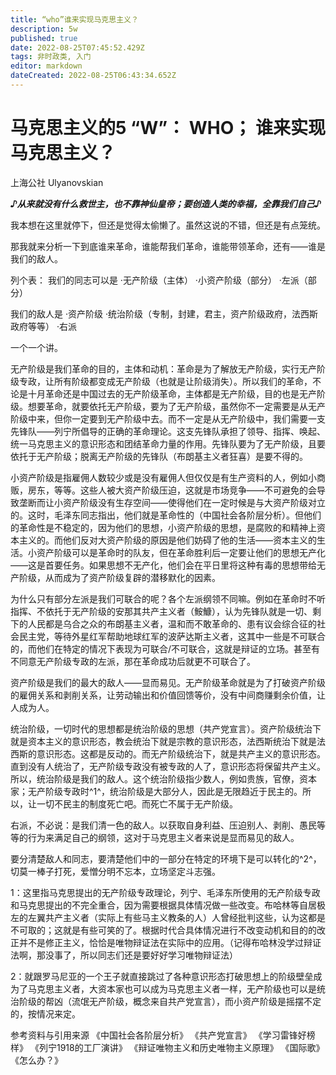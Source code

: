 ```yaml
---
title: “who”谁来实现马克思主义？
description: 5w
published: true
date: 2022-08-25T07:45:52.429Z
tags: 非时政类, 入门
editor: markdown
dateCreated: 2022-08-25T06:43:34.652Z
---
```


# 马克思主义的5 “W”： WHO； 谁来实现马克思主义？
上海公社 Ulyanovskian

***♪从来就没有什么救世主，也不靠神仙皇帝；要创造人类的幸福，全靠我们自己♪***

我本想在这里就停下，但还是觉得太偷懒了。虽然这说的不错，但还是有点笼统。

那我就来分析一下到底谁来革命，谁能帮我们革命，谁能带领革命，还有——谁是我们的敌人。

列个表：
我们的同志可以是
·无产阶级（主体）
·小资产阶级（部分）
·左派（部分）

我们的敌人是
·资产阶级
·统治阶级（专制，封建，君主，资产阶级政府，法西斯政府等等）
·右派

一个一个讲。

无产阶级是我们革命的目的，主体和动机：革命是为了解放无产阶级，实行无产阶级专政，让所有阶级都变成无产阶级（也就是让阶级消失）。所以我们的革命，不论是十月革命还是中国过去的无产阶级革命，主体都是无产阶级，目的也是无产阶级。想要革命，就要依托无产阶级，要为了无产阶级，虽然你不一定需要是从无产阶级中来，但你一定要到无产阶级中去。而不一定是从无产阶级中，我们需要一支先锋队——列宁所倡导的正确的革命理论。这支先锋队承担了领导、指挥、唤起、统一马克思主义的意识形态和团结革命力量的作用。先锋队要为了无产阶级，且要依托于无产阶级；脱离无产阶级的先锋队（布朗基主义者狂喜）是要不得的。

小资产阶级是指雇佣人数较少或是没有雇佣人但仅仅是有生产资料的人，例如小商贩，房东，等等。这些人被大资产阶级压迫，这就是市场竞争——不可避免的会导致垄断而让小资产阶级没有生存空间——使得他们在一定时候是与大资产阶级对立的。这时，毛泽东同志指出，他们就是革命性的（中国社会各阶层分析）。但他们的革命性是不稳定的，因为他们的思想，小资产阶级的思想，是腐败的和精神上资本主义的。而他们反对大资产阶级的原因是他们妨碍了他的生活——资本主义的生活。小资产阶级可以是革命时的队友，但在革命胜利后一定要让他们的思想无产化——这是首要任务。如果思想不无产化，他们会在平日里将这种有毒的思想带给无产阶级，从而成为了资产阶级复辟的潜移默化的因素。

为什么只有部分左派是我们可联合的呢？各个左派纲领不同嘛。例如在革命时不听指挥、不依托于无产阶级的安那其共产主义者（鮟鱇），认为先锋队就是一切、剩下的人民都是乌合之众的布朗基主义者，温和而不敢革命的、患有议会综合征的社会民主党，等待外星红军帮助地球红军的波萨达斯主义者，这其中一些是不可联合的，而他们在特定的情况下表现为可联合/不可联合，这就是辩证的立场。甚至有不同意无产阶级专政的左派，那在革命成功后就更不可联合了。

资产阶级是我们的最大的敌人——显而易见。无产阶级革命就是为了打破资产阶级的雇佣关系和剥削关系，让劳动输出和价值回馈等价，没有中间商赚剩余价值，让人成为人。

统治阶级，一切时代的思想都是统治阶级的思想（共产党宣言）。资产阶级统治下就是资本主义的意识形态，教会统治下就是宗教的意识形态，法西斯统治下就是法西斯的意识形态。这都是反动的。而无产阶级统治下，就是共产主义的意识形态。直到没有人统治了，无产阶级专政没有被专政的人了，意识形态将保留共产主义。所以，统治阶级是我们的敌人。这个统治阶级指少数人，例如贵族，官僚，资本家；无产阶级专政时^1^，统治阶级是大部分人，因此是无限趋近于民主的。所以，让一切不民主的制度死亡吧。而死亡不属于无产阶级。

右派，不必说：是我们清一色的敌人。以获取自身利益、压迫别人、剥削、愚民等等的行为来满足自己的纲领，这对于马克思主义者来说是显而易见的敌人。

要分清楚敌人和同志，要清楚他们中的一部分在特定的环境下是可以转化的^2^，切莫一棒子打死，爱憎分明不忘本，立场坚定斗志强。

1：这里指马克思提出的无产阶级专政理论，列宁、毛泽东所使用的无产阶级专政和马克思提出的不完全重合，因为需要根据具体情况做一些改变。布哈林等自居极左的左翼共产主义者（实际上有些马主义教条的人）人曾经批判这些，认为这都是不可取的；这就是有些可笑的了。根据时代合具体情况进行不改变动机和目的的改正并不是修正主义，恰恰是唯物辩证法在实际中的应用。（记得布哈林没学过辩证法啊，那没事了，所以同志们还是要好好学习唯物辩证法）

2：就跟罗马尼亚的一个王子就直接跳过了各种意识形态打破思想上的阶级壁垒成为了马克思主义者，大资本家也可以成为马克思主义者一样，无产阶级也可以是统治阶级的帮凶（流氓无产阶级，概念来自共产党宣言），而小资产阶级是摇摆不定的，按情况来定。

参考资料与引用来源
《中国社会各阶层分析》
《共产党宣言》
《学习雷锋好榜样》
《列宁1918的工厂演讲》
《辩证唯物主义和历史唯物主义原理》
《国际歌》
《怎么办？》